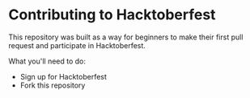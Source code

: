 # Contributing to Hacktoberfest

This repository was built as a way for beginners to make their first pull request and participate in Hacktoberfest.

What you'll need to do: 

- Sign up for Hacktoberfest
- Fork this repository
